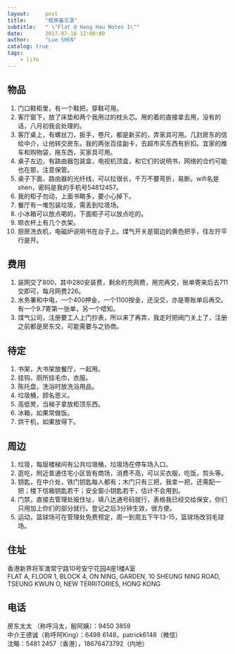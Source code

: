 ```yaml
---
layout:     post
title:      "租房备忘录"
subtitle:   " \"Flat @ Hang Hau Notes 1\""
date:       2017-07-18 12:00:00
author:     "Lue SHEN"
catalog: true
tags:
    - life
---
```


## 物品
1. 门口鞋柜里，有一个鞋把，穿鞋可用。
2. 客厅窗下，放了床垫和两个我用过的枕头芯。用的着的直接拿去用，没有的话，八月初我会处理的。
3. 客厅桌上，有螺丝刀，扳手，卷尺，都是新买的，弄家具可用。几封房东的信给中介，让他转交房东。我的两张百佳副卡，去超市买东西有折扣。宜家的推车和购物袋，拖东西，买家具可用。
4. 桌子左边，有路由器包装盒，电视机顶盒，和它们的说明书，网络的合约可能也在那，注意保管。
5. 桌子下面，路由器的光纤线，可以拉很长，千万不要弯折，易断。wifi名是shen，密码是我的手机号54812457。
6. 我的柜子勿动，上面书略多，要小心掉下。
7. 餐厅有一堆包装垃圾，需丢到垃圾场。
8. 小冰箱可以放点喝的，下面柜子可以放点吃的。
9. 晾衣杆上有几个衣架。
10. 厨房洗衣机，电磁炉说明书在台子上。煤气开关是窗边的黄色把手，往左拧平行是开。

## 费用
1. 装网交了800，其中280安装费，剩余的充网费，用完再交，账单寄来后去711交即可，每月网费226。
2. 水务署和中电，一个400押金，一个1100按金，还没交，亦是寄账单后再交。有一个9.7寄第一张单，另一个唔知。
3. 煤气公司，注册要工人上门抄表，所以来了再弄，我走时把阀门关上了，注册之前都是房东交，可能需要与之协商。

## 待定
1. 书架，大书架放餐厅，一起用。
2. 挂钩，厕所挂毛巾，衣服。
3. 陈托盘，洗浴时放洗浴用品。
4. 垃圾桶，顾名思义。
5. 高低凳，当梯子拿放柜顶东西。
6. 冰箱，如果常做饭。
7. 烘干机，如果放得下。

## 周边
1. 垃圾，每层楼梯间有公共垃圾桶，垃圾场在停车场入口。
2. 逛吃，附近普通住宅小区皆有商场，消费不高，可以买衣服，吃饭，剪头等。
3. 钥匙，在中介处，铁门钥匙每人都有；木门只有三把，我拿一把，还需配一把；楼下信箱钥匙若干；安全窗小钥匙若干，估计不会用到。
4. 门禁，直接去管理处报住址，填八达通号码就行，表格我已经交给保安，你们只用加上你们的部分就行。登记之后3分钟生效，很方便。
5. 运动，篮球场可在管理处免费预定，周一到周五下午13-15，篮球场改羽毛球场。

## 住址
香港新界将军澳常宁路10号安宁花园4座1楼A室</br>
FLAT A, FLOOR 1, BLOCK 4, ON NING, GARDEN, 10 SHEUNG NING ROAD, TSEUNG KWUN O, NEW TERRITORIES, HONG KONG

## 电话
房东太太 （称呼冯太，殷阿姨）：9450 3859</br>
中介王德诚（称呼阿King）：6498 6148，patrick6148（微信）</br>
沈略：5481 2457（香港），18676473792（内地）
